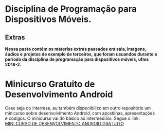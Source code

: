 # Disciplina de Programação para Dispositivos Móveis.

## Extras
<strong> Nessa pasta contém os materias extras passados em sala, imagens, áudios e projetos de exemplo de terceiros, que foram usuandos durante o período da disciplina de programação para dispositivos móveis, ufms 2018-2.</strong> 

# Minicurso Gratuito de Desenvolvimento Android

Caso seja do interrese, eu também disponibilizo em outro repositório um minicurso sobre desenvolvimento Android, com apostilhas, apresentações e códigos. O minicurso vai do básico ao intermediáio.
Segue o link:<br>
<a href="https://github.com/MarioDeAraujoCarvalho/MiniCursoAndroid" target="_blank">MINI CURSO DE DESENVOLVIMENTO ANDROID GRATUITO</a>
